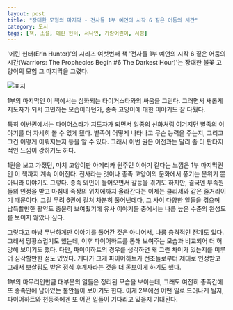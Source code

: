 ```yaml
---
layout: post
title: "장대한 모험의 마지막 - 전사들 1부 예언의 시작 6 짙은 어둠의 시간"
category: 도서
tags: [책, 소설, 에린 헌터, 서나연, 가람어린이, 서평]
---
```


'에린 헌터(Erin Hunter)'의
시리즈 여섯번째 책
'전사들 1부 예언의 시작 6 짙은 어둠의 시간(Warriors: The Prophecies Begin #6 The Darkest Hour)'는
장대한 불꽃 고양이의 모험 그 마지막을 그렸다.

![표지](https://lh3.googleusercontent.com/ACNnCQi8qihx_nLL3IG8PEApinlmnLZ2Nvyvgu7BbeY0FlAgIUvO6oHJgFl1udLX75lktkLV0uk6gQ=s480)

1부의 마지막인 이 책에서는
심화되는 타이거스타와의 싸움을 그린다.
그러면서 새롭게 지도자가 되서 고민하는 모습이라던가,
종족 고양이에 대한 이야기도 잘 다뤘다.

특히 이번권에서는 파이어스타가 지도자가 되면서
일종의 신화처럼 여겨지던 별족의 이야기를 더 자세히 볼 수 있게 됐다.
별족이 어떻게 나타나고 무슨 능력을 주는지,
그리고 그건 어떻게 이뤄지는지 등을 알 수 있다.
그래서 이번 권은 이전과는 달리 좀 더 판타지적인 느낌이 강하기도 하다.

1권을 보고 가졌던, 마치 고양이판 아메리카 원주민 이야기 같다는 느낌은
1부 마지막권인 이 책까지 계속 이어진다.
전사라는 것이나 종족 고양이의 문화에서 풍기는 분위기 뿐 아니라 이야기도 그렇다.
종족 외인이 들어오면서 갈등을 겪기도 하지만,
결국엔 부족원들의 인정을 받고
마침내 족장의 위치에까지 올라간다는 이제는 클리셰와 같은 줄거리이기 때문이다.
그걸 무려 6권에 걸쳐 차분히 풀어낸데다,
그 사이 다양한 일들을 겪으며 납득할만한 활약도 충분히 보여줬기에
유사 이야기들 중에서는 나름 높은 수준의 완성도를 보이지 않았나 싶다.

그렇다고 마냥 무난하게만 이야기를 풀어간 것은 아니어서,
나름 충격적인 전개도 있다.
그래서 당황스럽기도 했는데,
이후 파이어하트를 통해 보여주는 모습과 비교되어 더 허망해 보이기도 했다.
다만, 파이어하트의 경우를 생각하면 왜 그런 차이가 있는지를 미루어 짐작할만한 점도 있었다.
게다가 그게 파이어하트가 선조들로부터 제대로 인정받고 그래서 보살핌도 받은 정식 후계자라는 것을
더 돋보이게 하기도 했다.

1부의 마무리인만큼 대부분의 일들은 정리된 모습을 보이는데,
그래도 여전히 종족간에 또 종족안에 남아있는 불안들이 보이기도 한다.
이게 2부에선 어떤 일로 드러나게 될지,
파이어하트와 천둥족에겐 또 어떤 일들이 기다리고 있을지 기대된다.

